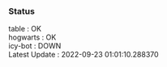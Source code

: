### Status


table : OK  
hogwarts : OK  
icy-bot : DOWN  
Latest Update : 2022-09-23 01:01:10.288370
